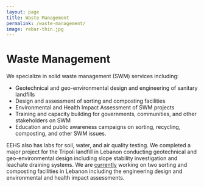```yaml
---
layout: page
title: Waste Management
permalink: /waste-management/
image: rebar-thin.jpg
---
```


# Waste Management

We specialize in solid waste management (SWM) services including:

- Geotechnical and geo-environmental design and engineering of sanitary landfills
- Design and assessment of sorting and composting facilities
- Environmental and Health Impact Assessment of SWM projects
- Training and capacity building for governments, communities, and other stakeholders on SWM
- Education and public awareness campaigns on sorting, recycling, composting, and other SWM issues.

EEHS also has labs for soil, water, and air quality testing. We completed a major
project for the Tripoli landfill in Lebanon conducting geotechnical and
geo-environmental design including slope stability investigation and leachate
draining systems. We are [currently](/news) working on two
sorting and composting facilities in Lebanon including the engineering design
and environmental and health impact assessments.
